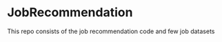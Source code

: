 # JobRecommendation     
This repo consists of the job recommendation code and few job datasets        
